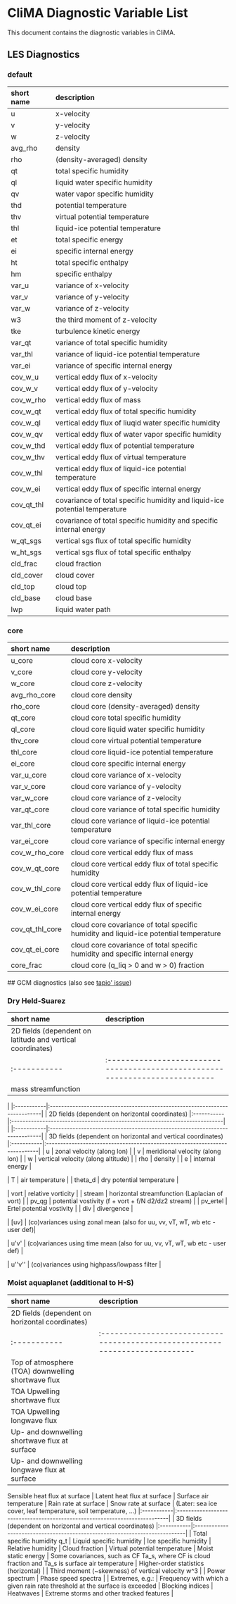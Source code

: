 # CliMA Diagnostic Variable List

This document contains the diagnostic variables in CliMA.

## LES Diagnostics

### default

| short name | description                                                                |
|:-----------|:---------------------------------------------------------------------------|
| u          | x-velocity                                                                 |
| v          | y-velocity                                                                 |
| w          | z-velocity                                                                 |
| avg_rho    | density                                                                    |
| rho        | (density-averaged) density                                                 |
| qt         | total specific humidity                                                    |
| ql         | liquid water specific humidity                                             |
| qv         | water vapor specific humidity                                              |
| thd        | potential temperature                                                      |
| thv        | virtual potential temperature                                              |
| thl        | liquid-ice potential temperature                                           |
| et         | total specific energy                                                      |
| ei         | specific internal energy                                                   |
| ht         | total specific enthalpy                                                    |
| hm         | specific enthalpy                                                          |
| var\_u      | variance of x-velocity                                                     |
| var\_v      | variance of y-velocity                                                     |
| var\_w      | variance of z-velocity                                                     |
| w3         | the third moment of z-velocity                                             |
| tke        | turbulence kinetic energy                                                  |
| var\_qt     | variance of total specific humidity                                        |
| var\_thl    | variance of liquid-ice potential temperature                               |
| var\_ei     | variance of specific internal energy                                       |
| cov\_w\_u    | vertical eddy flux of x-velocity                                           |
| cov\_w\_v    | vertical eddy flux of y-velocity                                           |
| cov\_w\_rho  | vertical eddy flux of mass                                                 |
| cov\_w\_qt   | vertical eddy flux of total specific humidity                              |
| cov\_w\_ql   | vertical eddy flux of liuqid water specific humidity                       |
| cov\_w\_qv   | vertical eddy flux of water vapor specific humidity                        |
| cov\_w\_thd  | vertical eddy flux of potential temperature                                |
| cov\_w\_thv  | vertical eddy flux of virtual temperature                                  |
| cov\_w\_thl  | vertical eddy flux of liquid-ice potential temperature                     |
| cov\_w\_ei   | vertical eddy flux of specific internal energy                             |
| cov\_qt\_thl | covariance of total specific humidity and liquid-ice potential temperature |
| cov\_qt\_ei  | covariance of total specific humidity and specific internal energy         |
| w\_qt\_sgs   | vertical sgs flux of total specific humidity                               |
| w\_ht\_sgs   | vertical sgs flux of total specific enthalpy                               |
| cld\_frac   | cloud fraction                                                             |
| cld\_cover  | cloud cover                                                                |
| cld\_top    | cloud top                                                                  |
| cld\_base   | cloud base                                                                 |
| lwp        | liquid water path                                                          |

### core

| short name      | description                                                                           |
|:----------------|:--------------------------------------------------------------------------------------|
| u\_core          | cloud core x-velocity                                                                 |
| v\_core          | cloud core y-velocity                                                                 |
| w\_core          | cloud core z-velocity                                                                 |
| avg\_rho\_core    | cloud core density                                                                    |
| rho\_core        | cloud core (density-averaged) density                                                 |
| qt\_core         | cloud core total specific humidity                                                    |
| ql\_core         | cloud core liquid water specific humidity                                             |
| thv\_core        | cloud core virtual potential temperature                                              |
| thl\_core        | cloud core liquid-ice potential temperature                                           |
| ei\_core         | cloud core specific internal energy                                                   |
| var\_u\_core      | cloud core variance of x-velocity                                                     |
| var\_v\_core      | cloud core variance of y-velocity                                                     |
| var\_w\_core      | cloud core variance of z-velocity                                                     |
| var\_qt\_core     | cloud core variance of total specific humidity                                        |
| var\_thl\_core    | cloud core variance of liquid-ice potential temperature                               |
| var\_ei\_core     | cloud core variance of specific internal energy                                       |
| cov\_w\_rho\_core  | cloud core vertical eddy flux of mass                                                 |
| cov\_w\_qt\_core   | cloud core vertical eddy flux of total specific humidity                              |
| cov\_w\_thl\_core  | cloud core vertical eddy flux of liquid-ice potential temperature                     |
| cov\_w\_ei\_core   | cloud core vertical eddy flux of specific internal energy                             |
| cov\_qt\_thl\_core | cloud core covariance of total specific humidity and liquid-ice potential temperature |
| cov\_qt\_ei\_core  | cloud core covariance of total specific humidity and specific internal energy         |
| core\_frac       | cloud core (q\_liq > 0 and w > 0) fraction                                             |

## GCM diagnostics
(also see [tapio' issue](https://github.com/CliMA/ClimateMachine.jl/issues/214))

### Dry Held-Suarez

| short name | description                                                                |
|:-----------|:---------------------------------------------------------------------------|
| 2D fields (dependent on latitude and vertical coordinates)
|:-----------|:---------------------------------------------------------------------------|
| mass streamfunction
|
|:-----------|:---------------------------------------------------------------------------|
| 2D fields (dependent on horizontal coordinates)
|:-----------|:---------------------------------------------------------------------------|
|
|:-----------|:---------------------------------------------------------------------------|
| 3D fields (dependent on horizontal and vertical coordinates)
|:-----------|:---------------------------------------------------------------------------|
| u          | zonal velocity (along lon)                                                 |
| v          | meridional velocity (along lon)                                            |
| w          | vertical velocity (along altitude)                                         |
| rho        | density                                                                    |
| e          | internal energy                                                            |

| T          | air temperature                                                            |
| theta_d    | dry potential temperature                                                  |

| vort       | relative vorticity                                                         |
| stream     | horizontal streamfunction (Laplacian of vort)                              |
| pv_qg      | potential vostivity (f + vort + f/N d2/dz2 stream)                         |
| pv_ertel   | Ertel potential vostivity                                                  |
| div        | divergence                                                                 |

| [u*v*]     | (co)variances using zonal mean (also for uu, vv, vT, wT, wb etc - user def)|

| u'v'       | (co)variances using time mean (also for uu, vv, vT, wT, wb etc - user def) |

| u''v''     | (co)variances using highpass/lowpass filter                                |


### Moist aquaplanet (additional to H-S)
| short name | description                                                                |
|:-----------|:---------------------------------------------------------------------------|
| 2D fields (dependent on horizontal coordinates)
|:-----------|:---------------------------------------------------------------------------|
| Top of atmosphere (TOA) downwelling shortwave flux
| TOA Upwelling shortwave flux
| TOA Upwelling longwave flux
| Up- and downwelling shortwave flux at surface
| Up- and downwelling longwave flux at surface
Sensible heat flux at surface
| Latent heat flux at surface
| Surface air temperature
| Rain rate at surface
| Snow rate at surface
| (Later: sea ice cover, leaf temperature, soil temperature, ...)
|:-----------|:---------------------------------------------------------------------------|
| 3D fields (dependent on horizontal and vertical coordinates)
|:-----------|:---------------------------------------------------------------------------|
| Total specific humidity q_t
| Liquid specific humidity
| Ice specific humidity
| Relative humidity
| Cloud fraction
| Virtual potential temperature
| Moist static energy
| Some covariances, such as CF Ta_s, where CF is cloud fraction and Ta_s is surface air temperature
| Higher-order statistics (horizontal)
|
| Third moment (~skewness) of vertical velocity w^3
|
| Power spectrum
| Phase speed spectra
|
| Extremes, e.g.:
| Frequency with which a given rain rate threshold at the surface is exceeded
| Blocking indices
| Heatwaves
| Extreme storms and other tracked features
|


